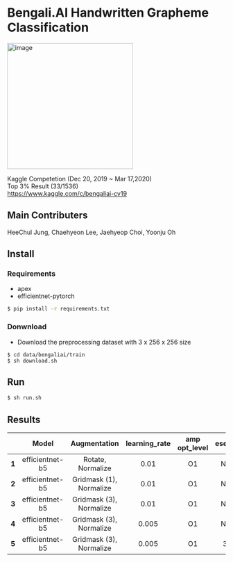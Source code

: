 # Bengali.AI Handwritten Grapheme Classification  
<img width="290" alt="image" src="https://user-images.githubusercontent.com/52495256/75094244-be24e600-55cc-11ea-9e11-a4b915964226.png">  

Kaggle Competetion (Dec 20, 2019  ~ Mar 17,2020)  
Top 3% Result (33/1536)  
https://www.kaggle.com/c/bengaliai-cv19  

## Main Contributers  
HeeChul Jung, Chaehyeon Lee, Jaehyeop Choi, Yoonju Oh  

## Install  
### Requirements  
  - apex  
  - efficientnet-pytorch  
```bash
$ pip install -r requirements.txt
```
### Donwnload  
  - Download the preprocessing dataset with 3 x 256 x 256 size
```
$ cd data/bengaliai/train
$ sh download.sh
```  

## Run  
```bash
$ sh run.sh
```  



##  Results  

|   | Model            |Augmentation      | learning_rate       | amp opt_level |esemble  | Accuracy |
|:--:|:----------------:|:----------------:|:----------------:|:-------------:|:--------:|:-------:|
|**1**|  efficientnet-b5 |  Rotate, Normalize | 0.01                | O1      |None        |  0.9736  |
|**2**|  efficientnet-b5 |  Gridmask (1), Normalize| 0.01         | O1      |None        |  0.9815  |
|**3**|  efficientnet-b5 |  Gridmask (3), Normalize| 0.01       | O1      |None        |  0.9831  |
|**4**|  efficientnet-b5 |  Gridmask (3), Normalize| 0.005    | O1      |None        |  0.9839  |
|**5**|  efficientnet-b5 |  Gridmask (3), Normalize            | 0.005          | O1      |3+4      | **0.9841**   |

